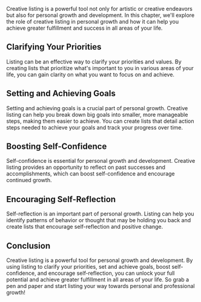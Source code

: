 
Creative listing is a powerful tool not only for artistic or creative endeavors but also for personal growth and development. In this chapter, we'll explore the role of creative listing in personal growth and how it can help you achieve greater fulfillment and success in all areas of your life.

Clarifying Your Priorities
--------------------------

Listing can be an effective way to clarify your priorities and values. By creating lists that prioritize what's important to you in various areas of your life, you can gain clarity on what you want to focus on and achieve.

Setting and Achieving Goals
---------------------------

Setting and achieving goals is a crucial part of personal growth. Creative listing can help you break down big goals into smaller, more manageable steps, making them easier to achieve. You can create lists that detail action steps needed to achieve your goals and track your progress over time.

Boosting Self-Confidence
------------------------

Self-confidence is essential for personal growth and development. Creative listing provides an opportunity to reflect on past successes and accomplishments, which can boost self-confidence and encourage continued growth.

Encouraging Self-Reflection
---------------------------

Self-reflection is an important part of personal growth. Listing can help you identify patterns of behavior or thought that may be holding you back and create lists that encourage self-reflection and positive change.

Conclusion
----------

Creative listing is a powerful tool for personal growth and development. By using listing to clarify your priorities, set and achieve goals, boost self-confidence, and encourage self-reflection, you can unlock your full potential and achieve greater fulfillment in all areas of your life. So grab a pen and paper and start listing your way towards personal and professional growth!
